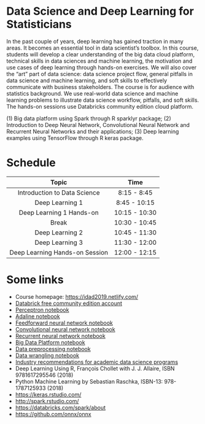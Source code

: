 # Data Science and Deep Learning for Statisticians

In the past couple of years, deep learning has gained traction in many areas. It becomes an essential tool in data scientist’s toolbox. In this course, students will develop a clear understanding of the big data cloud platform, technical skills in data sciences and machine learning, the motivation and use cases of deep learning through hands-on exercises. We will also cover the “art” part of data science: data science project flow, general pitfalls in data science and machine learning, and soft skills to effectively communicate with business stakeholders. The course is for audience with statistics background. We use real-world data science and machine learning problems to illustrate data science workflow, pitfalls, and soft skills. The hands-on sessions use Databricks community edition cloud platform.

(1) Big data platform using Spark through R sparklyr package;
(2) Introduction to Deep Neural Network, Convolutional Neural Network and Recurrent Neural Networks and their applications;
(3) Deep learning examples using TensorFlow through R keras package.

# Schedule

| Topic | Time |
| :---: | :---: |
| Introduction to Data Science | 8:15 - 8:45 |
| Deep Learning 1 | 8:45 - 10:15 |
| Deep Learning 1 Hands-on | 10:15 - 10:30 |
| Break | 10:30 - 10:45 |
| Deep Learning 2| 10:45 - 11:30 |
| Deep Learning 3| 11:30 - 12:00 |
| Deep Learning Hands-on Session | 12:00 - 12:15 |

# Some links

- Course homepage: https://idad2019.netlify.com/ 
- [Databrick free community edition account](https://accounts.cloud.databricks.com/registration.html#signup/community)
- [Perceptron notebook](https://databricks-prod-cloudfront.cloud.databricks.com/public/4027ec902e239c93eaaa8714f173bcfc/2961012104553482/2761297084239405/1806228006848429/latest.html)
- [Adaline notebook](https://databricks-prod-cloudfront.cloud.databricks.com/public/4027ec902e239c93eaaa8714f173bcfc/2961012104553482/2761297084239426/1806228006848429/latest.html)
- [Feedforward neural network notebook](https://databricks-prod-cloudfront.cloud.databricks.com/public/4027ec902e239c93eaaa8714f173bcfc/2961012104553482/4462572393058030/1806228006848429/latest.html)
- [Convolutional neural network notebook](https://databricks-prod-cloudfront.cloud.databricks.com/public/4027ec902e239c93eaaa8714f173bcfc/2961012104553482/4462572393058129/1806228006848429/latest.html) 
- [Recurrent neural network notebook](https://databricks-prod-cloudfront.cloud.databricks.com/public/4027ec902e239c93eaaa8714f173bcfc/2961012104553482/4462572393058228/1806228006848429/latest.html)
- [Big Data Platform notebook](https://databricks-prod-cloudfront.cloud.databricks.com/public/4027ec902e239c93eaaa8714f173bcfc/2961012104553482/3725396058299890/1806228006848429/latest.html)
- [Data preprocessing notebook](https://databricks-prod-cloudfront.cloud.databricks.com/public/4027ec902e239c93eaaa8714f173bcfc/2961012104553482/3241206203474646/1806228006848429/latest.html)
- [Data wrangling notebook](https://databricks-prod-cloudfront.cloud.databricks.com/public/4027ec902e239c93eaaa8714f173bcfc/2961012104553482/3241206203474687/1806228006848429/latest.html)
- [Industry recommendations for academic data science programs](https://github.com/brohrer/academic_advisory)
- Deep Learning Using R, François Chollet with J. J. Allaire, ISBN 9781617295546 (2018)
- Python Machine Learning by Sebastian Raschka, ISBN-13: 978-1787125933 (2018)
- https://keras.rstudio.com/ 
- http://spark.rstudio.com/
- https://databricks.com/spark/about
- https://github.com/onnx/onnx 

